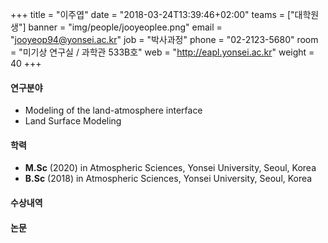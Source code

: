 ﻿+++
title = "이주엽"
date = "2018-03-24T13:39:46+02:00"
teams = ["대학원생"]
banner = "img/people/jooyeoplee.png"
email = "jooyeop94@yonsei.ac.kr"
job = "박사과정"
phone = "02-2123-5680"
room = "미기상 연구실 / 과학관 533B호"
web = "http://eapl.yonsei.ac.kr"
weight = 40
+++

#### 연구분야
+ Modeling of the land-atmosphere interface
+ Land Surface Modeling

#### 학력
+ **M.Sc** (2020) in Atmospheric Sciences, Yonsei University, Seoul, Korea
+ **B.Sc** (2018) in Atmospheric Sciences, Yonsei University, Seoul, Korea

#### 수상내역

#### 논문
